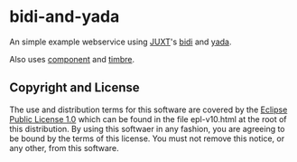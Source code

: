 # bidi-and-yada

An simple example webservice using [JUXT](https://juxt.pro/)'s [bidi](https://github.com/juxt/bidi) and [yada](https://github.com/juxt/yada).

Also uses [component](https://github.com/stuartsierra/component) and [timbre](https://github.com/ptaoussanis/timbre).

## Copyright and License

The use and distribution terms for this software are covered by the
[Eclipse Public License 1.0] which can be found in the file
epl-v10.html at the root of this distribution. By using this softwaer
in any fashion, you are agreeing to be bound by the terms of this
license. You must not remove this notice, or any other, from this
software.

[Eclipse Public License 1.0]: http://opensource.org/licenses/eclipse-1.0.php
